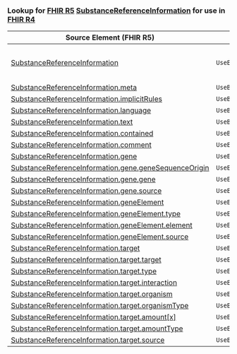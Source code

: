 ### Lookup for [FHIR R5](https://hl7.org/fhir/R5/) [SubstanceReferenceInformation](https://hl7.org/fhir/R5/SubstanceReferenceInformation.html) for use in [FHIR R4](https://hl7.org/fhir/R4/)

| Source Element (FHIR R5) | Usage | Target |
| -------------- | ----- | ------ |
| [SubstanceReferenceInformation](https://hl7.org/fhir/R5/SubstanceReferenceInformation.html#resource) | `UseExtension` | [http://hl7.org/fhir/5.0/StructureDefinition/extension-SubstanceReferenceInformation](StructureDefinition-ext-R5-SubstanceReferenceInformation.html) |
| [SubstanceReferenceInformation.meta](https://hl7.org/fhir/R5/SubstanceReferenceInformation.html#resource) | `UseBasicElement` | [Basic.meta](https://hl7.org/fhir/R4/Basic.html#resource) |
| [SubstanceReferenceInformation.implicitRules](https://hl7.org/fhir/R5/SubstanceReferenceInformation.html#resource) | `UseBasicElement` | [Basic.implicitRules](https://hl7.org/fhir/R4/Basic.html#resource) |
| [SubstanceReferenceInformation.language](https://hl7.org/fhir/R5/SubstanceReferenceInformation.html#resource) | `UseBasicElement` | [Basic.language](https://hl7.org/fhir/R4/Basic.html#resource) |
| [SubstanceReferenceInformation.text](https://hl7.org/fhir/R5/SubstanceReferenceInformation.html#resource) | `UseBasicElement` | [Basic.text](https://hl7.org/fhir/R4/Basic.html#resource) |
| [SubstanceReferenceInformation.contained](https://hl7.org/fhir/R5/SubstanceReferenceInformation.html#resource) | `UseBasicElement` | [Basic.contained](https://hl7.org/fhir/R4/Basic.html#resource) |
| [SubstanceReferenceInformation.comment](https://hl7.org/fhir/R5/SubstanceReferenceInformation.html#resource) | `UseExtensionFromAncestor` | - |
| [SubstanceReferenceInformation.gene](https://hl7.org/fhir/R5/SubstanceReferenceInformation.html#resource) | `UseExtensionFromAncestor` | - |
| [SubstanceReferenceInformation.gene.geneSequenceOrigin](https://hl7.org/fhir/R5/SubstanceReferenceInformation.html#resource) | `UseExtensionFromAncestor` | - |
| [SubstanceReferenceInformation.gene.gene](https://hl7.org/fhir/R5/SubstanceReferenceInformation.html#resource) | `UseExtensionFromAncestor` | - |
| [SubstanceReferenceInformation.gene.source](https://hl7.org/fhir/R5/SubstanceReferenceInformation.html#resource) | `UseExtensionFromAncestor` | - |
| [SubstanceReferenceInformation.geneElement](https://hl7.org/fhir/R5/SubstanceReferenceInformation.html#resource) | `UseExtensionFromAncestor` | - |
| [SubstanceReferenceInformation.geneElement.type](https://hl7.org/fhir/R5/SubstanceReferenceInformation.html#resource) | `UseExtensionFromAncestor` | - |
| [SubstanceReferenceInformation.geneElement.element](https://hl7.org/fhir/R5/SubstanceReferenceInformation.html#resource) | `UseExtensionFromAncestor` | - |
| [SubstanceReferenceInformation.geneElement.source](https://hl7.org/fhir/R5/SubstanceReferenceInformation.html#resource) | `UseExtensionFromAncestor` | - |
| [SubstanceReferenceInformation.target](https://hl7.org/fhir/R5/SubstanceReferenceInformation.html#resource) | `UseExtensionFromAncestor` | - |
| [SubstanceReferenceInformation.target.target](https://hl7.org/fhir/R5/SubstanceReferenceInformation.html#resource) | `UseExtensionFromAncestor` | - |
| [SubstanceReferenceInformation.target.type](https://hl7.org/fhir/R5/SubstanceReferenceInformation.html#resource) | `UseExtensionFromAncestor` | - |
| [SubstanceReferenceInformation.target.interaction](https://hl7.org/fhir/R5/SubstanceReferenceInformation.html#resource) | `UseExtensionFromAncestor` | - |
| [SubstanceReferenceInformation.target.organism](https://hl7.org/fhir/R5/SubstanceReferenceInformation.html#resource) | `UseExtensionFromAncestor` | - |
| [SubstanceReferenceInformation.target.organismType](https://hl7.org/fhir/R5/SubstanceReferenceInformation.html#resource) | `UseExtensionFromAncestor` | - |
| [SubstanceReferenceInformation.target.amount[x]](https://hl7.org/fhir/R5/SubstanceReferenceInformation.html#resource) | `UseExtensionFromAncestor` | - |
| [SubstanceReferenceInformation.target.amountType](https://hl7.org/fhir/R5/SubstanceReferenceInformation.html#resource) | `UseExtensionFromAncestor` | - |
| [SubstanceReferenceInformation.target.source](https://hl7.org/fhir/R5/SubstanceReferenceInformation.html#resource) | `UseExtensionFromAncestor` | - |
